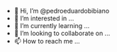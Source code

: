 - 👋 Hi, I’m @pedroeduardobibiano
- 👀 I’m interested in ...
- 🌱 I’m currently learning ...
- 💞️ I’m looking to collaborate on ...
- 📫 How to reach me ...

<!---
pedroeduardobibiano/pedroeduardobibiano is a ✨ special ✨ repository because its `README.md` (this file) appears on your GitHub profile.
You can click the Preview link to take a look at your changes.
--->
